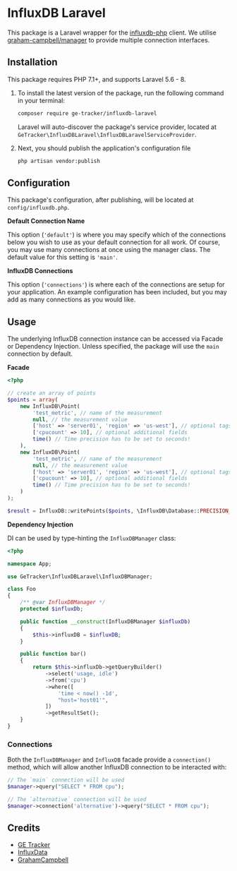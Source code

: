 # InfluxDB Laravel

This package is a Laravel wrapper for the [influxdb-php](https://packagist.org/packages/influxdb/influxdb-php) client. We utilise [graham-campbell/manager](https://packagist.org/packages/graham-campbell/manager) to provide multiple connection interfaces.

## Installation

This package requires PHP 7.1+, and supports Laravel 5.6 - 8.

1. To install the latest version of the package, run the following command in your terminal:

    ```bash
    composer require ge-tracker/influxdb-laravel
    ```

    Laravel will auto-discover the package's service provider, located at `GeTracker\InfluxDBLaravel\InfluxDBLaravelServiceProvider`.

2. Next, you should publish the application's configuration file

    ```bash
    php artisan vendor:publish
    ```

## Configuration

This package's configuration, after publishing, will be located at `config/influxdb.php`.

**Default Connection Name**

This option (`'default'`) is where you may specify which  of the connections below you wish to use as your default connection for  all work. Of course, you may use many connections at once using the  manager class. The default value for this setting is `'main'`.

**InfluxDB Connections**

This option (`'connections'`) is where each of the  connections are setup for your application. An example configuration has  been included, but you may add as many connections as you would like.

## Usage

The underlying InfluxDB connection instance can be accessed via Facade or Dependency Injection. Unless specified, the package will use the `main` connection by default.

**Facade**

```php
<?php

// create an array of points
$points = array(
    new InfluxDB\Point(
        'test_metric', // name of the measurement
        null, // the measurement value
        ['host' => 'server01', 'region' => 'us-west'], // optional tags
        ['cpucount' => 10], // optional additional fields
        time() // Time precision has to be set to seconds!
    ),
    new InfluxDB\Point(
        'test_metric', // name of the measurement
        null, // the measurement value
        ['host' => 'server01', 'region' => 'us-west'], // optional tags
        ['cpucount' => 10], // optional additional fields
        time() // Time precision has to be set to seconds!
    )
);

$result = InfluxDB::writePoints($points, \InfluxDB\Database::PRECISION_SECONDS);
```

**Dependency Injection** 

DI can be used by type-hinting the `InfluxDBManager` class:

```php
<?php

namespace App;

use GeTracker\InfluxDBLaravel\InfluxDBManager;

class Foo
{
    /** @var InfluxDBManager */
    protected $influxDb;

    public function __construct(InfluxDBManager $influxDb)
    {
        $this->influxDB = $influxDB;
    }

    public function bar()
    {
        return $this->influxDb->getQueryBuilder()
            ->select('usage, idle')
            ->from('cpu')
            ->where([
                'time < now() -1d',
                "host='host01'",
            ])
            ->getResultSet();
    }
}
```

### Connections

Both the `InfluxDBManager` and `InfluxDB` facade provide a `connection()` method, which will allow another InfluxDB connection to be interacted with:

```php
// The `main` connection will be used
$manager->query("SELECT * FROM cpu");

// The `alternative` connection will be used
$manager->connection('alternative')->query("SELECT * FROM cpu");
```

## Credits

* [GE Tracker](https://www.ge-tracker.com)
* [InfluxData](https://www.influxdata.com)
* [GrahamCampbell](https://github.com/GrahamCampbell)
